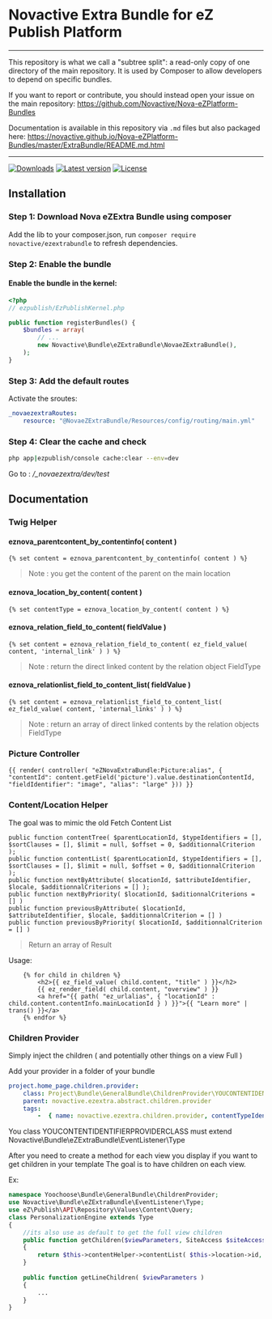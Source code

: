 # Novactive Extra Bundle for eZ Publish Platform

----

This repository is what we call a "subtree split": a read-only copy of one directory of the main repository. 
It is used by Composer to allow developers to depend on specific bundles.

If you want to report or contribute, you should instead open your issue on the main repository: https://github.com/Novactive/Nova-eZPlatform-Bundles

Documentation is available in this repository via `.md` files but also packaged here: https://novactive.github.io/Nova-eZPlatform-Bundles/master/ExtraBundle/README.md.html

----

[![Downloads](https://img.shields.io/packagist/dt/novactive/ezextrabundle.svg?style=flat-square)](https://packagist.org/packages/novactive/ezextrabundle)
[![Latest version](https://img.shields.io/github/release/Novactive/NovaeZExtraBundle.svg?style=flat-square)](https://github.com/Novactive/NovaeZExtraBundle/releases)
[![License](https://img.shields.io/packagist/l/novactive/ezextrabundle.svg?style=flat-square)](LICENSE)

## Installation

### Step 1: Download Nova eZExtra Bundle using composer

Add the lib to your composer.json, run `composer require novactive/ezextrabundle` to refresh dependencies.

### Step 2: Enable the bundle

#### Enable the bundle in the kernel:

```php
<?php
// ezpublish/EzPublishKernel.php

public function registerBundles() {
    $bundles = array(
        // ...
		new Novactive\Bundle\eZExtraBundle\NovaeZExtraBundle(),
    );
}
```

### Step 3: Add the default routes

Activate the sroutes:

```yml
_novaezextraRoutes:
    resource: "@NovaeZExtraBundle/Resources/config/routing/main.yml"
```

### Step 4: Clear the cache and check

```bash
php app|ezpublish/console cache:clear --env=dev
```

Go to : */_novaezextra/dev/test*

## Documentation


### Twig Helper

#### eznova_parentcontent_by_contentinfo( content )

```twig
{% set content = eznova_parentcontent_by_contentinfo( content ) %}
```

> Note : you get the content of the parent on the main location

#### eznova_location_by_content( content )

```twig
{% set contentType = eznova_location_by_content( content ) %}
```

#### eznova_relation_field_to_content( fieldValue )

```twig
{% set content = eznova_relation_field_to_content( ez_field_value( content, 'internal_link' ) ) %}
```

> Note : return the direct linked content by the relation object FieldType

#### eznova_relationlist_field_to_content_list( fieldValue )

```twig
{% set content = eznova_relationlist_field_to_content_list( ez_field_value( content, 'internal_links' ) ) %}
```

> Note : return an array of direct linked contents by the relation objects FieldType

### Picture Controller

```twig
{{ render( controller( "eZNovaExtraBundle:Picture:alias", { "contentId": content.getField('picture').value.destinationContentId, "fieldIdentifier": "image", "alias": "large" })) }}
```

### Content/Location Helper

The goal was to mimic the old Fetch Content List

    public function contentTree( $parentLocationId, $typeIdentifiers = [], $sortClauses = [], $limit = null, $offset = 0, $additionnalCriterion );
    public function contentList( $parentLocationId, $typeIdentifiers = [], $sortClauses = [], $limit = null, $offset = 0, $additionnalCriterion );
    public function nextByAttribute( $locationId, $attributeIdentifier, $locale, $additionnalCriterions = [] );
    public function nextByPriority( $locationId, $aditionnalCriterions = [] )
    public function previousByAttribute( $locationId, $attributeIdentifier, $locale, $additionnalCriterion = [] )
    public function previousByPriority( $locationId, $additionnalCriterion = [] )
    
> Return an array of Result

Usage:

```twig
    {% for child in children %}
        <h2>{{ ez_field_value( child.content, "title" ) }}</h2>
        {{ ez_render_field( child.content, "overview" ) }}
        <a href="{{ path( "ez_urlalias", { "locationId" : child.content.contentInfo.mainLocationId } ) }}">{{ "Learn more" | trans() }}</a>
    {% endfor %}
```

### Children Provider

Simply inject the children ( and potentially other things on a view Full )

Add your provider in a folder of your bundle

```yaml
project.home_page.children.provider:
    class: Project\Bundle\GeneralBundle\ChildrenProvider\YOUCONTENTIDENTIFIERPROVIDERCLASS
    parent: novactive.ezextra.abstract.children.provider
    tags:
        -  { name: novactive.ezextra.children.provider, contentTypeIdentifier: YOUCONTENTIDENTIFIER }
```

You class YOUCONTENTIDENTIFIERPROVIDERCLASS must extend Novactive\Bundle\eZExtraBundle\EventListener\Type

After you need to create a method for each view you display if you want to get children in your template
The goal is to have children on each view.

Ex:

```php
namespace Yoochoose\Bundle\GeneralBundle\ChildrenProvider;
use Novactive\Bundle\eZExtraBundle\EventListener\Type;
use eZ\Publish\API\Repository\Values\Content\Query;
class PersonalizationEngine extends Type
{
    //its also use as default to get the full view children
    public function getChildren($viewParameters, SiteAccess $siteAccess = null)
    {
        return $this->contentHelper->contentList( $this->location->id, [ 'article' ], array( new Query\SortClause\Location\Priority( Query::SORT_ASC ) ), 10);
    }
    
    public function getLineChildren( $viewParameters )
    {
        ...
    }
}
```



